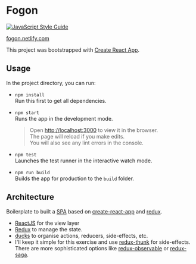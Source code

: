 # Fogon

[![JavaScript Style Guide](https://img.shields.io/badge/code_style-standard-brightgreen.svg)](https://standardjs.com)

[fogon.netlify.com](https://fogon.netlify.com)

This project was bootstrapped with [Create React App](./docs/create-react-app.md).

## Usage

In the project directory, you can run:

- `npm install`<br>
    Run this first to get all dependencies.

- `npm start`<br>
    Runs the app in the development mode.<br>
    > Open [http://localhost:3000](http://localhost:3000) to view it in the browser.<br>
    The page will reload if you make edits.<br>
    You will also see any lint errors in the console.

- `npm test`<br>
    Launches the test runner in the interactive watch mode.

- `npm run build`<br>
    Builds the app for production to the `build` folder.<br>

## Architecture

Boilerplate to built a [SPA](https://en.wikipedia.org/wiki/Single-page_application) based on [create-react-app](https://reactjs.org) and [redux](https://redux.js.org).

- [ReactJS](https://reactjs.org) for the view layer
- [Redux](https://redux.js.org/) to manage the state.
- [ducks](https://github.com/erikras/ducks-modular-redux/) to organise actions, reducers, side-effects, etc.
- I'll keep it simple for this exercise and use [redux-thunk](https://github.com/gaearon/redux-thunk) for side-effects.<br>
    There are more sophisticated options like [redux-observable](https://redux-observable.js.org) or [redux-saga](https://redux-saga.js.org).
